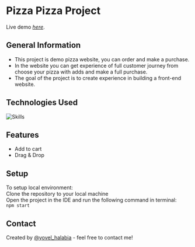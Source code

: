 # Pizza Pizza Project

Live demo [_here_](https://pizza-pizza-project.vercel.app/).

## General Information
- This project is demo pizza website, you can order and make a purchase.
- In the website you can get experience of full customer journey from choose your pizza with adds and make a full purchase.
- The goal of the project is to create experience in building a front-end website.


## Technologies Used
![Skills](https://skills.thijs.gg/icons?i=nodejs,react&perline=3)

## Features
- Add to cart
- Drag & Drop


## Setup
To setup local environment:<br/>
Clone the repository to your local machine<br/>
Open the project in the IDE and run the following command in terminal:<br/>
`npm start`<br/>

## Contact
Created by [@yovel_halabia](https://www.linkedin.com/in/yovel-halabia-450a2b1b2/) - feel free to contact me!

